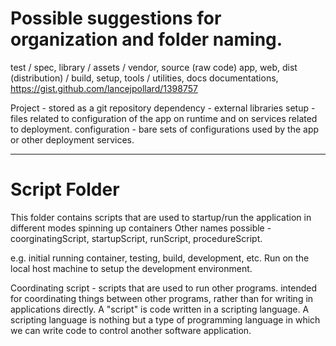 # Possible suggestions for organization and folder naming.
test / spec,
library / assets / vendor,
source (raw code) app,
web, 
dist (distribution) / build, 
setup, 
tools / utilities, 
docs documentations,
https://gist.github.com/lancejpollard/1398757

Project - stored as a git repository
    dependency - external libraries
    setup - files related to configuration of the app on runtime and on services related to deployment.
        configuration - bare sets of configurations used by the app or other deployment services.

___

# Script Folder
This folder contains scripts that are used to startup/run the application in different modes spinning up containers
Other names possible - coorginatingScript, startupScript, runScript, procedureScript.

e.g. initial running container, testing, build, development, etc. Run on the local host machine to setup the development environment.

Coordinating script - scripts that are used to run other programs. intended for coordinating things between other programs, rather than for writing in applications directly.
A "script" is code written in a scripting language. A scripting language is nothing but a type of programming language in which we can write code to control another software application.
